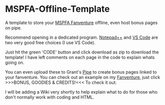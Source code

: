 # MSPFA-Offline-Template
A template to store your <a href="https://mspfa.com/" target="_blank">MSPFA Fanventure</a> offline, even host bonus pages on pipe.

Recommend opening in a dedicated program. <a href="https://notepad-plus-plus.org/downloads/">Notepad++</a> and <a href="https://code.visualstudio.com/download">VS Code</a> are two very good free choices (I use VS Code).

Just hit the green 'CODE' button and click download as zip to download the template!
I have left comments on each page in the code to explain whats going on. 

You can even upload these to Grant's <a href="https://miroware.io/">Pipe</a> to create bonus pages linked to your fanventure. You can check out an example on my <a href="https://mspfa.com/?s=38151&p=1">Fanventure</a>, just click >>>BONUS, GOODIES & CREDITS!<<< To check it out.
  
I will be adding a Wiki very shortly to help explain what to do for those who don't normally work with coding and HTML.
